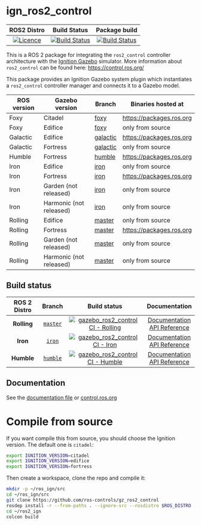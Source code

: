 # ign_ros2_control

ROS2 Distro | Build Status | Package build |
:---------: | :----: | :----------: |
[![Licence](https://img.shields.io/badge/License-Apache%202.0-blue.svg)](https://opensource.org/licenses/Apache-2.0) |  [![Build Status](http://build.ros2.org/buildStatus/icon?job=Hdev__gz_ros2_control__ubuntu_focal_amd64)](http://build.ros2.org/job/Hdev__gz_ros2_control__ubuntu_focal_amd64) |  [![Build Status](http://build.ros2.org/buildStatus/icon?job=Hbin_uF64__gz_ros2_control__ubuntu_focal_amd64__binary)](http://build.ros2.org/job/Hbin_uF64__gz_ros2_control__ubuntu_focal_amd64__binary) |

This is a ROS 2 package for integrating the `ros2_control` controller architecture with the [Ignition Gazebo](http://ignitionrobotics.org/) simulator.
More information about `ros2_control` can be found here: https://control.ros.org/

This package provides an Ignition Gazebo system plugin which instantiates a `ros2_control` controller manager and connects it to a Gazebo model.

ROS version | Gazebo version | Branch | Binaries hosted at
-- | -- | -- | --
Foxy | Citadel | [foxy](https://github.com/ros-controls/gz_ros2_control/tree/foxy) | https://packages.ros.org
Foxy | Edifice | [foxy](https://github.com/ros-controls/gz_ros2_control/tree/foxy) | only from source
Galactic | Edifice | [galactic](https://github.com/ros-controls/gz_ros2_control/tree/galactic) | https://packages.ros.org
Galactic | Fortress | [galactic](https://github.com/ros-controls/gz_ros2_control/tree/galactic) | only from source
Humble | Fortress | [humble](https://github.com/ros-controls/gz_ros2_control/tree/humble) | https://packages.ros.org
Iron | Edifice | [iron](https://github.com/ros-controls/gz_ros2_control/tree/iron) | only from source
Iron | Fortress | [iron](https://github.com/ros-controls/gz_ros2_control/tree/iron) | https://packages.ros.org
Iron | Garden (not released) | [iron](https://github.com/ros-controls/gz_ros2_control/tree/iron) | only from source
Iron | Harmonic (not released) | [iron](https://github.com/ros-controls/gz_ros2_control/tree/iron) | only from source
Rolling | Edifice | [master](https://github.com/ros-controls/gz_ros2_control/tree/master) | only from source
Rolling | Fortress | [master](https://github.com/ros-controls/gz_ros2_control/tree/master) | https://packages.ros.org
Rolling | Garden (not released) | [master](https://github.com/ros-controls/gz_ros2_control/tree/master) | only from source
Rolling | Harmonic (not released) | [master](https://github.com/ros-controls/gz_ros2_control/tree/master) | only from source

## Build status

ROS 2 Distro | Branch | Build status | Documentation
:----------: | :----: | :----------: | :-----------:
**Rolling** | [`master`](https://github.com/ros-controls/gz_ros2_control/tree/master) | [![gazebo_ros2_control CI - Rolling](https://github.com/ros-controls/gz_ros2_control/actions/workflows/ci-rolling.yaml/badge.svg?branch=master)](https://github.com/ros-controls/gz_ros2_control/actions/workflows/ci-rolling.yaml) | [Documentation](https://control.ros.org/master/index.html) <br /> [API Reference](https://control.ros.org/master/doc/api/index.html)
**Iron** | [`iron`](https://github.com/ros-controls/gz_ros2_control/tree/iron) | [![gazebo_ros2_control CI - Iron](https://github.com/ros-controls/gz_ros2_control/actions/workflows/ci-iron.yaml/badge.svg?branch=iron)](https://github.com/ros-controls/gz_ros2_control/actions/workflows/ci-iron.yaml) | [Documentation](https://control.ros.org/iron/index.html) <br /> [API Reference](https://control.ros.org/iron/doc/api/index.html)
**Humble** | [`humble`](https://github.com/ros-controls/gz_ros2_control/tree/humble) | [![gazebo_ros2_control CI - Humble](https://github.com/ros-controls/gz_ros2_control/actions/workflows/ci.yaml/badge.svg?branch=humble)](https://github.com/ros-controls/gz_ros2_control/actions/workflows/ci.yaml) | [Documentation](https://control.ros.org/humble/index.html) <br /> [API Reference](https://control.ros.org/humble/doc/api/index.html)

## Documentation
See the [documentation file](doc/index.rst) or [control.ros.org](https://control.ros.org/master/doc/simulators/gz_ros2_control/doc/index.html)

# Compile from source

If you want compile this from source, you should choose the Ignition version. The default one is `citadel`:

```bash
export IGNITION_VERSION=citadel
export IGNITION_VERSION=edifice
export IGNITION_VERSION=fortress
```

Then create a workspace, clone the repo and compile it:

```bash
mkdir -p ~/ros_ign/src
cd ~/ros_ign/src
git clone https://github.com/ros-controls/gz_ros2_control
rosdep install -r --from-paths . --ignore-src --rosdistro $ROS_DISTRO -y
cd ~/ros2_ign
colcon build
```
